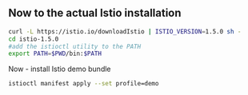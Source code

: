 ## Now to the actual Istio installation
 
 ```bash
 curl -L https://istio.io/downloadIstio | ISTIO_VERSION=1.5.0 sh -
 cd istio-1.5.0
 #add the istioctl utility to the PATH
 export PATH=$PWD/bin:$PATH
```

Now - install Istio demo bundle 
```bash
istioctl manifest apply --set profile=demo
```
